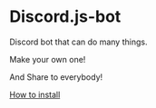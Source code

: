 # Discord.js-bot
Discord bot that can do many things.

Make your own one! 

And Share to everybody!

[How to install](https://discord.js.org/#/)